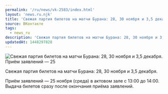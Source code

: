 ```yaml
---
permalink: '/ru/news/vk-2583/index.html'
layout: 'news.ru.njk'
title: 'Свежая партия билетов на матчи Бурана: 28, 30 ноября и 3,5 декабря'
source: ВКонтакте
tags:
  - news_ru
description: 'Свежая партия билетов на матчи Бурана: 28, 30 ноября и 3,5 декабря'
updatedAt: 1448297828
---
```

![Свежая партия билетов на матчи Бурана: 28, 30 ноября и 3,5 декабря. Приём заявлений — 25](https://sun9-61.userapi.com/impf/c627330/v627330057/25b67/_IVoC81rrc0.jpg?size=800x533&quality=96&proxy=1&sign=c704f7fbb8b260410537e4c9691317e5&c_uniq_tag=HdENAYK1PRWGvZ18WaMAbeG444bJE5RDfznQ9q6aj3I&type=album)

Свежая партия билетов на матчи Бурана: 28, 30 ноября и 3,5 декабря.

Приём заявлений — 25 ноября (среда) в актовом зале с 13:00 до 14:00. Выдача билетов сразу после окончания приёма заявлений.
